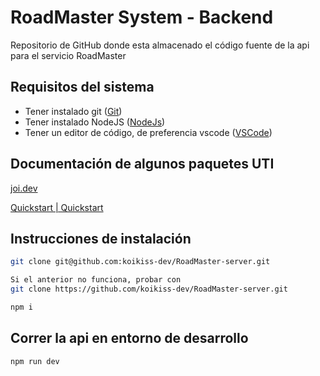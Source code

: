 # RoadMaster System - Backend

Repositorio de GitHub donde esta almacenado el código fuente de la api para el servicio RoadMaster

## Requisitos del sistema

- Tener instalado git ([Git](https://git-scm.com/downloads))
- Tener instalado NodeJS ([NodeJs](https://nodejs.org/en/download/prebuilt-installer))
- Tener un editor de código, de preferencia vscode ([VSCode](https://code.visualstudio.com/download))

## Documentación de algunos paquetes UTI

[joi.dev](https://joi.dev/api/?v=17.13.3)

[Quickstart | Quickstart](https://sidorares.github.io/node-mysql2/docs)

## Instrucciones de instalación

```bash
git clone git@github.com:koikiss-dev/RoadMaster-server.git

Si el anterior no funciona, probar con
git clone https://github.com/koikiss-dev/RoadMaster-server.git

```

```bash
npm i
```

## Correr la api en entorno de desarrollo

```bash
npm run dev
```
